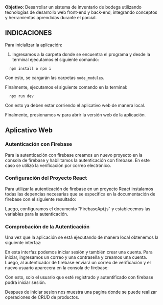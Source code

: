 **Objetivo**: Desarrollar un sistema de inventario de bodega utilizando tecnologías de
desarrollo web front-end y back-end, integrando conceptos y herramientas aprendidas
durante el parcial.

## INDICACIONES

Para inicializar la aplicación:

1. Ingresamos a la carpeta donde se encuentra el programa y desde la terminal ejecutamos el siguiente comando:

```
  npm install o npm i 
```

Con esto, se cargarán las carpetas `node_modules`. 

Finalmente, ejecutamos el siguiente comando en la terminal:

```
  npx run dev 
```

Con esto ya deben estar corriendo el aplicativo web de manera local.

Finalmente, presionamos w para abrir la versión web de la aplicación.

## Aplicativo Web

### Autenticación con Firebase

Para la autenticación con firebase creamos un nuevo proyecto en la consola de firebase y habilitamos la autenticación con firebase. En este caso se utilizó la verificación por correo electrónico.

### Configuración del Proyecto React

Para utilizar la autenticación de firebase en un proyecto React instalamos todas las depencias necesarias que se especifica en la documentación de firebase con el siguiente resultado:

Luego, configuramos el documento “FirebaseApi.js” y establecemos las variables para la autenticación.

### Comprobación de la Autenticación

Una vez que la aplicación se está ejecutando de manera local obtenemos la siguiente interfaz:

En esta interfaz podemos iniciar sesión y también crear una cuenta. Para iniciar, ingresamos un correo y una contraseña y creamos una cuenta. Luego, al autenticador de firebase enviará un correo de verificación y el nuevo usuario aparecera en la consola de firebase:

Con esto, solo el usuario que esté registrado y autentificado con firebase podrá iniciar sesión.

Despues de iniciar sesion nos muestra una pagina donde se puede realizar operaciones de CRUD de productos.

